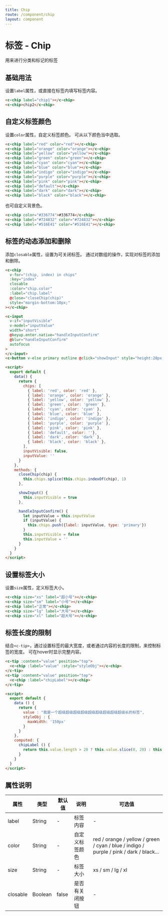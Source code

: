 ```yaml
---
title: Chip
route: /component/chip
layout: component
---
```


# 标签 - Chip
用来进行分类和标记的标签

## 基础用法
设置`label`属性，或直接在标签内填写标签内容。
```html
<c-chip label="chip1"></c-chip>
<c-chip>chip2</c-chip>
```

## 自定义标签颜色
设置`color`属性，自定义标签颜色。
可从以下颜色当中选取。
```html
<c-chip label="red" color="red"></c-chip>
<c-chip label="orange" color="orange"></c-chip>
<c-chip label="yellow" color="yellow"></c-chip>
<c-chip label="green" color="green"></c-chip>
<c-chip label="cyan" color="cyan"></c-chip>
<c-chip label="blue" color="blue"></c-chip>
<c-chip label="indigo" color="indigo"></c-chip>
<c-chip label="purple" color="purple"></c-chip>
<c-chip label="pink" color="pink"></c-chip>
<c-chip label="default"></c-chip>
<c-chip label="dark" color="dark"></c-chip>
<c-chip label="black" color="black"></c-chip>
```
也可自定义背景色。
```html
<c-chip color="#336774">#336774</c-chip>
<c-chip label="#724832" color="#724832"></c-chip>
<c-chip label="#516E41" color="#516E41"></c-chip>
```

## 标签的动态添加和删除

添加`closable`属性，设置为可关闭标签。
通过对数组的操作，实现对标签的添加和删除。

```html
<c-chip
  v-for="(chip, index) in chips"
  :key="index"
  closable
  :color="chip.color"
  :label="chip.label"
  @close="closeChip(chip)"
  style="margin-bottom:10px;"
></c-chip>

<c-input
  v-if="inputVisible"
  v-model="inputValue"
  width="short"
  @keyup.enter.native="handleInputConfirm"
  @blur="handleInputConfirm"
  autofocus
>
</c-input>
<c-button v-else primary outline @click="showInput" style="height:28px;">+ New Chip</c-button>

<script>
  export default {
    data() {
      return {
        chips: [
          { label: 'red', color: 'red' },
          { label: 'orange', color: 'orange' },
          { label: 'yellow', color: 'yellow' },
          { label: 'green', color: 'green' },
          { label: 'cyan', color: 'cyan' },
          { label: 'blue', color: 'blue' },
          { label: 'indigo', color: 'indigo' },
          { label: 'purple', color: 'purple' },
          { label: 'pink', color: 'pink' },
          { label: 'default', color: ''},
          { label: 'dark', color: 'dark' },
          { label: 'black', color: 'black' },
        ],
        inputVisible: false,
        inputValue: ''
      }
    },
    methods: {
      closeChip(chip) {
        this.chips.splice(this.chips.indexOf(chip), 1)
      },

      showInput() {
        this.inputVisible = true
      },

      handleInputConfirm() {
        let inputValue = this.inputValue
        if (inputValue) {
          this.chips.push({label: inputValue, type: 'primary'})
        }
        this.inputVisible = false
        this.inputValue = ''
      }
    }
  }
</script>
```

## 设置标签大小
设置`size`属性，定义标签大小。
```html
<c-chip size="xs" label="超小号"></c-chip>
<c-chip size="sm" label="小号"></c-chip>
<c-chip label="正常"></c-chip>
<c-chip size="lg" label="大号"></c-chip>
<c-chip size="xl" label="超大号"></c-chip>
```

## 标签长度的限制
结合`<c-tip>`，通过设置标签的最大宽度，或者通过内容的长度的限制，来控制标签的宽度。
可在hover时显示完整内容。
```html
<c-tip :content="value" position="top">
  <c-chip :label="value" :style="styleObj"></c-chip>
</c-tip>
<c-tip :content="value" position="top">
  <c-chip :label="chipLabel"></c-chip>
</c-tip>

<script>
  export default {
    data () {
      return {
        value : "我是一个超级超级超级超级超级超级超级超级超级长的标签",
        styleObj : {
          maxWidth: '150px'
        }
      }
    },
    computed: {
      chipLabel () {
        return this.value.length > 20 ? this.value.slice(0, 20) : this.value
      }
    }
  }
</script>
```

## 属性说明

| 属性 | 类型 | 默认值 | 说明 | 可选值 |
|-----|------|-------|-----|-------|
| label | String | - | 标签内容 | - |
| color | String | - | 自定义标签颜色 | red / orange / yellow / green / cyan / blue / indigo / purple / pink / dark / black... |
| size | String | - | 标签大小 | xs / sm / lg / xl |
| closable | Boolean | false | 是否有关闭按钮 | - |
